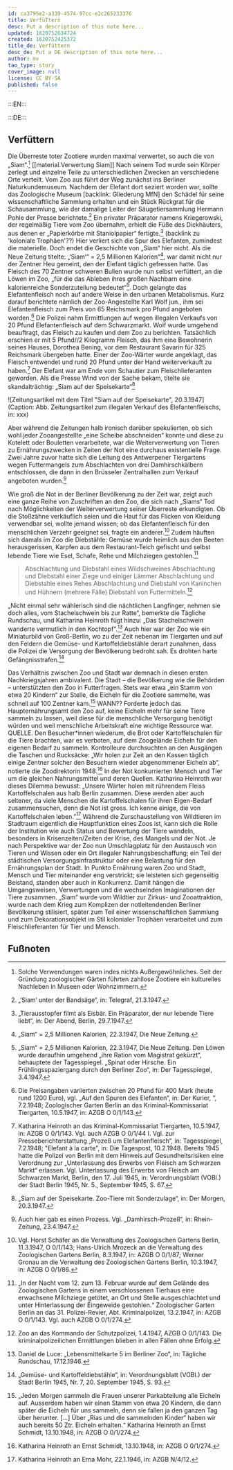 ```yaml
---
id: ca3795e2-a339-4574-97cc-e2c265233376
title: VerfüTtern
desc: Put a description of this note here...
updated: 1620752634724
created: 1620752425372
title_de: Verfüttern
desc_de: Put a DE description of this note here...
author: mv
tao_type: story
cover_image: null
license: CC BY-SA
published: false
---
```



:::EN:::



:::DE:::

## Verfüttern

Die Überreste toter Zootiere wurden maximal verwertet, so auch die von „Siam“.[^Verfüttern1] [[material.Verwertung Siam]] Nach seinem Tod wurde sein Körper zerlegt und einzelne Teile zu unterschiedlichen Zwecken an verschiedene Orte verteilt. Vom Zoo aus führt der Weg zunächst ins Berliner Naturkundemuseum. Nachdem der Elefant dort seziert worden war, sollte das Zoologische Museum [backlink: Gliederung MfN] den Schädel für seine wissenschaftliche Sammlung erhalten und ein Stück Rückgrat für die Schausammlung, wie der damalige Leiter der Säugetiersammlung Hermann Pohle der Presse berichtete.[^Verfüttern2] Ein privater Präparator namens Kriegerowski, der regelmäßig Tiere vom Zoo übernahm, erhielt die Füße des Dickhäuters, aus denen er „Papierkörbe mit Staniolpapier“ fertigte.[^Verfüttern3] (backlink zu 'koloniale Trophäen'??) Hier verliert sich die Spur des Elefanten, zumindest die materielle. Doch endet die Geschichte von „Siam“ hier nicht. Als die Neue Zeitung titelte: „‘Siam‘“ = 2,5 Millionen Kalorien“[^Verfüttern4], war damit nicht nur der Zentner Heu gemeint, den der Elefant täglich gefressen hatte. Das Fleisch des 70 Zentner schweren Bullen wurde nun selbst verfüttert, an die Löwen im Zoo, „für die das Ableben ihres großen Nachbarn eine kalorienreiche Sonderzuteilung bedeutet“[^Verfüttern5]. Doch gelangte das Elefantenfleisch noch auf andere Weise in den urbanen Metabolismus. Kurz darauf berichtete nämlich der Zoo-Angestellte Karl Wolf jun., ihm sei Elefantenfleisch zum Preis von 65 Reichsmark pro Pfund angeboten worden.[^Verfüttern6] Die Polizei nahm Ermittlungen auf wegen illegalen Verkaufs von 20 Pfund Elefantenfleisch auf dem Schwarzmarkt. Wolf wurde umgehend beauftragt, das Fleisch zu kaufen und dem Zoo zu berichten. Tatsächlich erschien er mit 5 Pfund//2 Kilogramm Fleisch, das ihm eine Bewohnerin seines Hauses, Dorothea Bening, vor dem Restaurant Savarin für 325 Reichsmark übergeben hatte. Einer der Zoo-Wärter wurde angeklagt, das Fleisch entwendet und rund 20 Pfund unter der Hand weiterverkauft zu haben.[^Verfüttern7] Der Elefant war am Ende vom Schautier zum Fleischlieferanten geworden. Als die Presse Wind von der Sache bekam, titelte sie skandalträchtig: „Siam auf der Speisekarte“[^Verfüttern8]

![Zeitungsartikel mit dem Titel "Siam auf der Speisekarte", 20.3.1947]
(Caption: Abb. Zeitungsartikel zum illegalen Verkauf des Elefantenfleischs, in: xxx)

Aber während die Zeitungen halb ironisch darüber spekulierten, ob sich wohl jeder Zooangestellte „eine Scheibe abschneiden“ konnte und diese zu Kotelett oder Bouletten verarbeitete, war die Weiterverwertung von Tieren zu Ernährungszwecken in Zeiten der Not eine durchaus existentielle Frage. Zwei Jahre zuvor hatte sich die Leitung des Antwerpener Tiergartens wegen Futtermangels zum Abschlachten von drei Damhirschkälbern entschlossen, die dann in den Brüsseler Zentralhallen zum Verkauf angeboten wurden.[^Verfüttern9] 

Wie groß die Not in der Berliner Bevölkerung zu der Zeit war, zeigt auch eine ganze Reihe von Zuschriften an den Zoo, die sich nach „Siams“ Tod nach Möglichkeiten der Weiterverwertung seiner Überreste erkundigten. Ob die Stoßzähne verkäuflich seien und die Haut für das Flicken von Kleidung verwendbar sei, wollte jemand wissen; ob das Elefantenfleisch für den menschlichen Verzehr geeignet sei, fragte ein anderer.[^Verfüttern10] Zudem häuften sich damals im Zoo die Diebstähle: Gemüse wurde heimlich aus den Beeten herausgerissen, Karpfen aus dem Restaurant-Teich gefischt und selbst lebende Tiere wie Esel, Schafe, Rehe und Milchziegen gestohlen.[^Verfüttern11]

>Abschlachtung und Diebstahl eines Wildschweines
Abschlachtung und Diebstahl einer Ziege und einiger Lämmer
Abschlachtung und Diebstahle eines Rehes
Abschlachtung und Diebstahl von Kaninchen und Hühnern (mehrere Fälle)
Diebstahl von Futtermitteln.[^Verfüttern12]

„Nicht einmal sehr wählerisch sind die nächtlichen Langfinger, nehmen sie doch alles, vom Stachelschwein bis zur Ratte“, bemerkte die Tägliche Rundschau, und Katharina Heinroth fügt hinzu: „Das Stachelschwein wanderte vermutlich in den Kochtopf“.[^Verfüttern13] Auch hier war der Zoo wie ein Miniaturbild von Groß-Berlin, wo zu der Zeit nebenan im Tiergarten und auf den Feldern die Gemüse- und Kartoffeldiebstähle derart zunahmen, dass die Polizei die Versorgung der Bevölkerung bedroht sah. Es drohten harte Gefängnisstrafen.[^Verfüttern14]

Das Verhältnis zwischen Zoo und Stadt war demnach in diesen ersten Nachkriegsjahren ambivalent. Die Stadt – die Bevölkerung wie die Behörden – unterstützten den Zoo in Futterfragen. Stets war etwa „ein Stamm von etwa 20 Kindern“ zur Stelle, die Eicheln für die Zootiere sammelte, was schnell auf 100 Zentner kam.[^Verfüttern15] WANN?? Forderte jedoch das Haupternährungsamt den Zoo auf, keine Eicheln mehr für seine Tiere sammeln zu lassen, weil diese für die menschliche Versorgung benötigt würden und weil menschliche Arbeitskraft eine wichtige Ressource war. QUELLE. Den Besucher\*innen wiederum, die Brot oder Kartoffelschalen für die Tiere brachten, war es verboten, auf dem Zoogelände Eicheln für den eigenen Bedarf zu sammeln. Kontrolleure durchsuchten an den Ausgängen die Taschen und Rucksäcke: „Wir holen zur Zeit an den Kassen täglich einige Zentner solcher den Besuchern wieder abgenommener Eicheln ab“, notierte die Zoodirektorin 1948.[^Verfüttern16] In der Not konkurrierten Mensch und Tier um die gleichen Nahrungsmittel und deren Quellen. Katharina Heinroth war dieses Dilemma bewusst: „Unsere Wärter holen mit rührendem Fleiss Kartoffelschalen aus halb Berlin zusammen. Diese werden aber auch seltener, da viele Menschen die Kartoffelschalen für ihren Eigen-Bedarf zusammensuchen, denn die Not ist gross. Ich kenne einige, die von Kartoffelschalen leben.”[^Verfüttern17] Während die Zurschaustellung von Wildtieren im Stadtraum eigentlich die Hauptfunktion eines Zoos ist, kann sich die Rolle der Institution wie auch Status und Bewertung der Tiere wandeln, besonders in Krisenzeiten/Zeiten der Krise, des Mangels und der Not. Je nach Perspektive war der Zoo nun Umschlagplatz für den Austausch von Tieren und Wissen oder ein Ort illegaler Nahrungsbeschaffung; ein Teil der städtischen Versorgungsinfrastruktur oder eine Belastung für den Ernährungsplan der Stadt. In Punkto Ernährung waren Zoo und Stadt, Mensch und Tier miteinander eng verstrickt; sie leisteten sich gegenseitig Beistand, standen aber auch in Konkurrenz. Damit hängen die Umgangsweisen, Verwertungen und die wechselnden Imaginationen der Tiere zusammen. „Siam“ wurde vom Wildtier zur Zirkus- und Zooattraktion, wurde nach dem Krieg zum Komplizen der notleitendenden Berliner Bevölkerung stilisiert, später zum Teil einer wissenschaftlichen Sammlung und zum Dekorationsobjekt im Stil kolonialer Trophäen verarbeitet und zum Fleischlieferanten für Tier und Mensch.


## Fußnoten ##
[^Verfüttern1]: Solche Verwendungen waren indes nichts Außergewöhnliches. Seit der Gründung zoologischer Gärten führten zahllose Zootiere ein kulturelles Nachleben in Museen oder Wohnzimmern.
[^Verfüttern2]: „‘Siam‘ unter der Bandsäge“, in: Telegraf, 21.3.1947.
[^Verfüttern3]: „Tierausstopfer filmt als Eisbär. Ein Präparator, der nur lebende Tiere liebt“, in: Der Abend, Berlin, 29.7.1947.
[^Verfüttern4]: „Siam“ = 2,5 Millionen Kalorien, 22.3.1947, Die Neue Zeitung.
[^Verfüttern5]: „Siam“ = 2,5 Millionen Kalorien, 22.3.1947, Die Neue Zeitung. Den Löwen wurde daraufhin  umgehend „ihre Ration vom Magistrat gekürzt“, behauptete der Tagesspiegel. „Spinat oder Hirsche. Ein Frühlingsspaziergang durch den Berliner Zoo“, in: Der Tagesspiegel, 3.4.1947.
[^Verfüttern6]: Die Preisangaben variierten zwischen 20 Pfund für 400 Mark (heute rund 1200 Euro), vgl. „Auf den Spuren des Elefanten“, in: Der Kurier, “, 7.2.1948; Zoologischer Garten Berlin an das Kriminal-Kommissariat Tiergarten, 10.5.1947, in: AZGB O 0/1/143.
[^Verfüttern7]: Katharina Heinroth an das Kriminal-Kommissariat Tiergarten, 10.5.1947, in: AZGB O 0/1/143. Vgl. auch AZGB O 0/1/44 I. Vgl. zur Presseberichterstattung „Prozeß um Elefantenfleisch“, in: Tagesspiegel, 7.2.1948; "Elefant à la carte", in: Die Tagespost, 10.2.1948. Bereits 1945 hatte die Polizei von Berlin mit dem Hinweis auf Gesundheitsrisiken eine Verordnung zur „Unterlassung des Erwerbs von Fleisch am Schwarzen Markt“ erlassen. Vgl. Unterlassung des Erwerbs von Fleisch am Schwarzen Markt, Berlin, den 17. Juli 1945, in: Verordnungsblatt (VOBl.) der Stadt Berlin 1945, Nr. 5., September 1945, S. 67. 
[^Verfüttern8]: „Siam auf der Speisekarte. Zoo-Tiere mit Sonderzulage“, in: Der Morgen, 20.3.1947.
[^Verfüttern9]: Auch hier gab es einen Prozess. Vgl. „Damhirsch-Prozeß“, in: Rhein-Zeitung, 23.4.1947. 
[^Verfüttern10]: Vgl. Horst Schäfer an die Verwaltung des Zoologischen Gartens Berlin, 11.3.1947, O 0/1/143; Hans-Ulrich Mrozeck an die Verwaltung des Zoologischen Gartens Berlin, 8.3.1947, in: AZGB O 0/1/87; Werner Gronau an die Verwaltung des Zoologischen Gartens Berlin, 10.3.1947, in: AZGB O 0/1/86. 
[^Verfüttern11]: „In der Nacht vom 12. zum 13. Februar wurde auf dem Gelände des Zoologischen Gartens in einem verschlossenen Tierhaus eine erwachsene Milchziege getötet, an Ort und Stelle ausgeschlachtet und unter Hinterlassung der Eingeweide gestohlen.“ Zoologischer Garten Berlin an das 31. Polizei-Revier, Abt. Kriminalpolizei, 13.2.1947, in: AZGB O 0/1/143. Vgl. auch AZGB O 0/1/274.
[^Verfüttern12]: Zoo an das Kommando der Schutzpolizei, 1.4.1947, AZGB O 0/1/143. Die kriminalpolizeilichen Ermittlungen blieben in allen Fällen ohne Erfolg.
[^Verfüttern13]: Daniel de Luce: „Lebensmittelkarte 5 im Berliner Zoo“, in: Tägliche Rundschau, 17.12.1946.
[^Verfüttern14]: „Gemüse- und Kartoffeldiebstähle“, in: Verordnungsblatt (VOBl.) der Stadt Berlin 1945, Nr. 7, 20. September 1945, S. 93.
[^Verfüttern15]: „Jeden Morgen sammeln die Frauen unserer Parkabteilung alle Eicheln auf. Ausserdem haben wir einen Stamm von etwa 20 Kindern, die dann später die Eicheln für uns sammeln, denn sie fallen ja den ganzen Tag über herunter. […] Über „Rias und die sammelnden Kinder“ haben wir auch bereits 50 Ztr. Eicheln erhalten.“ Katharina Heinroth an Ernst Schmidt, 13.10.1948, in: AZGB O 0/1/274.
[^Verfüttern16]: Katharina Heinroth an Ernst Schmidt, 13.10.1948, in: AZGB O 0/1/274.
[^Verfüttern17]: Katharina Heinroth an Erna Mohr, 22.1.1946, in: AZGB N/4/12.